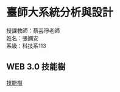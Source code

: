 # 臺師大系統分析與設計
授課教師：蔡芸琤老師  
姓名：張嫻安  
系級：科技系113

## WEB 3.0 技能樹
[技能樹]([https://gitmind.com/app/docs/ml1hlgg3])
